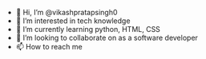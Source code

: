 - 👋 Hi, I’m @vikashpratapsingh0
- 👀 I’m interested in tech knowledge 
- 🌱 I’m currently learning python, HTML, CSS 
- 💞️ I’m looking to collaborate on as a software developer
- 📫 How to reach me 

<!---
vikashpratapsingh0/vikashpratapsingh0 is a ✨ special ✨ repository because its `README.md` (this file) appears on your GitHub profile.
You can click the Preview link to take a look at your changes.
--->
